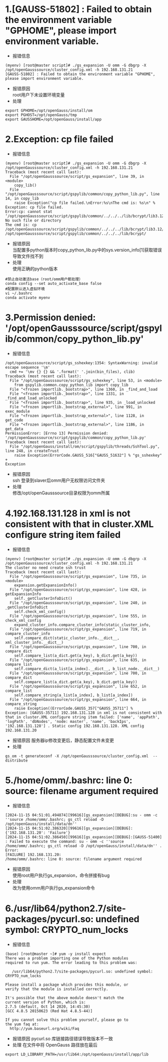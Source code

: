 # 1.[GAUSS-51802] : Failed to obtain the environment variable "GPHOME", please import environment variable.
- 报错信息
```
(myenv) [root@master script]# ./gs_expansion -U omm -G dbgrp -X /opt/openGausssource/cluster_config.xml -h 192.168.131.21
[GAUSS-51802] : Failed to obtain the environment variable "GPHOME", please import environment variable.
```
- 报错原因    
  root用户下未设置环境变量
- 处理    
```
export GPHOME=/opt/openGauss/install/om
export PGHOST=/opt/openGauss/tmp
export GAUSSHOME=/opt/openGauss/install/app
```

# 2.Exception: cp file failed
- 报错信息
```
(myenv) [root@master script]# ./gs_expansion -U omm -G dbgrp -X /opt/openGausssource/cluster_config.xml -h 192.168.131.21
Traceback (most recent call last):
  File "/opt/openGausssource/script/gs_expansion", line 39, in <module>
    copy_lib()
  File "/opt/openGausssource/script/gspylib/common/copy_python_lib.py", line 14, in copy_lib
    raise Exception("cp file failed.\nError:%s\nThe cmd is: %s\n" %
Exception: cp file failed.
Error:cp: cannot stat ‘/opt/openGausssource/script/gspylib/common/../../../lib/bcrypt/lib3.12/_bcrypt.abi3.so’: No such file or directory
The cmd is: cp /opt/openGausssource/script/gspylib/common/../../../lib/bcrypt/lib3.12/_bcrypt.abi3.so /opt/openGausssource/script/gspylib/common/../../../lib/bcrypt/
```
- 报错原因   
  当配置多python版本时copy_python_lib.py中的sys.version_info[1]获取错误导致文件找不到
- 处理   
  使用正确的python版本
```
#禁止自动激活base（root/omm用户都处理）
conda config --set auto_activate_base false
#配置默认进入虚拟环境
vi ~/.bashrc
conda activate myenv
```

# 3.Permission denied: '/opt/openGausssource/script/gspylib/common/copy_python_lib.py'
- 报错信息   
```
/opt/openGausssource/script/gs_sshexkey:1354: SyntaxWarning: invalid escape sequence '\m'
  cmd += '\mv {} {} && '.format(' '.join(bin_files), clib)
Traceback (most recent call last):
  File "/opt/openGausssource/script/gs_sshexkey", line 53, in <module>
    from gspylib.common.copy_python_lib import copy_lib
  File "<frozen importlib._bootstrap>", line 1360, in _find_and_load
  File "<frozen importlib._bootstrap>", line 1331, in _find_and_load_unlocked
  File "<frozen importlib._bootstrap>", line 935, in _load_unlocked
  File "<frozen importlib._bootstrap_external>", line 991, in exec_module
  File "<frozen importlib._bootstrap_external>", line 1128, in get_code
  File "<frozen importlib._bootstrap_external>", line 1186, in get_data
PermissionError: [Errno 13] Permission denied: '/opt/openGausssource/script/gspylib/common/copy_python_lib.py'
Traceback (most recent call last):
  File "/opt/openGauss/install/om/script/gspylib/threads/SshTool.py", line 248, in createTrust
    raise Exception(ErrorCode.GAUSS_516["GAUSS_51632"] % "gs_sshexkey" +
Exception
```
- 报错原因   
  ssh 登录到slaver后omm用户无权限访问文件夹
- 处理      
  修改/opt/openGausssource目录权限为omm所属

# 4.192.168.131.128 in xml is not consistent with that in cluster.XML configure string item failed
- 报错信息
```
(myenv) [root@master script]# ./gs_expansion -U omm -G dbgrp -X /opt/openGausssource/cluster_config.xml -h 192.168.131.21
The cluster no need create ssh trust
Traceback (most recent call last):
  File "/opt/openGausssource/script/gs_expansion", line 735, in <module>
    expansion.getExpansionInfo()
  File "/opt/openGausssource/script/gs_expansion", line 428, in getExpansionInfo
    self._getClusterInfoDict()
  File "/opt/openGausssource/script/gs_expansion", line 240, in _getClusterInfoDict
    self.check_xml_config()
  File "/opt/openGausssource/script/gs_expansion", line 555, in check_xml_config
    expand_cluster_info.compare_cluster_info(static_cluster_info,
  File "/opt/openGausssource/script/gs_expansion", line 719, in compare_cluster_info
    self.compare_dict(static_cluster_info.__dict__, xml_cluster_info.__dict__)
  File "/opt/openGausssource/script/gs_expansion", line 700, in compare_dict
    self.compare_list(a_dict.get(a_key), b_dict.get(a_key))
  File "/opt/openGausssource/script/gs_expansion", line 635, in compare_list
    self.compare_dict(a_list[a_index].__dict__, b_list_node.__dict__)
  File "/opt/openGausssource/script/gs_expansion", line 700, in compare_dict
    self.compare_list(a_dict.get(a_key), b_dict.get(a_key))
  File "/opt/openGausssource/script/gs_expansion", line 652, in compare_list
    self.compare_string(a_list[a_index], b_list[a_index])
  File "/opt/openGausssource/script/gs_expansion", line 664, in compare_string
    raise Exception((ErrorCode.GAUSS_357["GAUSS_35711"] %
Exception: [GAUSS-35711] 192.168.131.128 in xml is not consistent with that in cluster.XML configure string item failed: ['name', 'appPath', 'logPath', 'dbNodes', 'node: master', 'name', 'backIps', '192.168.131.128'] . Static config 192.168.131.128. XML config 192.168.131.20

```
- 报错原因
  服务器ip修改变更后，静态配置文件未变更
- 处理
```
gs_om -t generateconf -X /opt/openGausssource/cluster_config.xml  --distribute
```

# 5./home/omm/.bashrc: line 0: source: filename argument required
- 报错信息
```
[2024-11-15 04:51:01.494874][99616][gs_expansion][DEBUG]:su - omm -c ''source /home/omm/.bashrc; gs_ctl reload -D /opt/openGauss/install/data/dn'' 
[2024-11-15 04:51:02.386320][99616][gs_expansion][DEBUG]:{'192.168.131.20': 'Failure'}
[2024-11-15 04:51:02.386450][99616][gs_expansion][DEBUG]:[GAUSS-51400] : Failed to execute the command: su - omm -c ''source /home/omm/.bashrc; gs_ctl reload -D /opt/openGauss/install/data/dn'' . Error:
[FAILURE] 192.168.131.20:
/home/omm/.bashrc: line 0: source: filename argument required
```
- 报错原因    
  使用root用户执行gs_expansion，命令拼接有bug
- 处理    
  改为使用omm用户执行gs_expansion命令

# 6./usr/lib64/python2.7/site-packages/pycurl.so: undefined symbol: CRYPTO_num_locks
- 报错信息
```
(base) [root@master ~]# yum -y install expect
There was a problem importing one of the Python modules
required to run yum. The error leading to this problem was:

   /usr/lib64/python2.7/site-packages/pycurl.so: undefined symbol: CRYPTO_num_locks

Please install a package which provides this module, or
verify that the module is installed correctly.

It's possible that the above module doesn't match the
current version of Python, which is:
2.7.5 (default, Oct 14 2020, 14:45:30) 
[GCC 4.8.5 20150623 (Red Hat 4.8.5-44)]

If you cannot solve this problem yourself, please go to 
the yum faq at:
  http://yum.baseurl.org/wiki/Faq
```
- 报错原因
  pycurl.so 库链接路径错误导致版本不一致
- 处理
  在文件中将 OpenGauss 路径放在最后
```
export LD_LIBRARY_PATH=/usr/lib64:/opt/openGauss/install/app/lib
```
